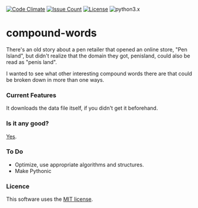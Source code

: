 [![Code Climate](https://codeclimate.com/github/dblume/compound-words/badges/gpa.svg)](https://codeclimate.com/github/dblume/compound-words)
[![Issue Count](https://codeclimate.com/github/dblume/compound-words/badges/issue_count.svg)](https://codeclimate.com/github/dblume/compound-words/issues)
[![License](https://img.shields.io/badge/license-MIT_license-blue.svg)](https://raw.githubusercontent.com/dblume/compound-words/master/LICENSE)
![python3.x](https://img.shields.io/badge/python-3.x-green.svg)
# compound-words

There's an old story about a pen retailer that opened an online store,
"Pen Island", but didn't realize that the domain they got, penisland, 
could also be read as "penis land".

I wanted to see what other interesting compound words there are that
could be broken down in more than one ways.

### Current Features

It downloads the data file itself, if you didn't get it beforehand.

### Is it any good?

[Yes](https://news.ycombinator.com/item?id=3067434).

### To Do

* Optimize, use appropriate algorithms and structures.
* Make Pythonic

### Licence

This software uses the [MIT license](https://github.com/dblume/compound-words/blob/master/LICENSE.txt).
